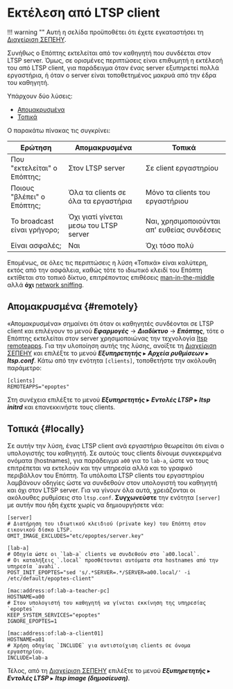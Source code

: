 # Εκτέλεση από LTSP client

!!! warning ""
    Αυτή η σελίδα προϋποθέτει ότι έχετε εγκαταστήσει τη [Διαχείριση
    ΣΕΠΕΗΥ](../ltsp/index.md).

Συνήθως ο Επόπτης εκτελείται από τον καθηγητή που συνδέεται στον LTSP server.
Όμως, σε ορισμένες περιπτώσεις είναι επιθυμητή η εκτέλεσή του από LTSP client,
για παράδειγμα όταν ένας server εξυπηρετεί πολλά εργαστήρια, ή όταν ο server
είναι τοποθετημένος μακρυά από την έδρα του καθηγητή.

Υπάρχουν δύο λύσεις:

- [Απομακρυσμένα](#remotely)
- [Τοπικά](#locally)

Ο παρακάτω πίνακας τις συγκρίνει:

| Ερώτηση                     | Απομακρυσμένα                          | Τοπικά                                      |
|-----------------------------|----------------------------------------|---------------------------------------------|
| Που "εκτελείται" ο Επόπτης; | Στον LTSP server                       | Σε client εργαστηρίου                       |
| Ποιους "βλέπει" ο Επόπτης;  | Όλα τα clients σε όλα τα εργαστήρια    | Μόνο τα clients του εργαστήριου             |
| Το broadcast είναι γρήγορο; | Όχι γιατί γίνεται μεσω του LTSP server | Ναι, χρησιμοποιούνται απ' ευθείας συνδέσεις |
| Είναι ασφαλές;              | Ναι                                    | Όχι τόσο πολύ                               |

Επομένως, σε όλες τις περιπτώσεις η λύση «Τοπικά» είναι καλύτερη, εκτός από την
ασφάλεια, καθώς τότε το ιδιωτικό κλειδί του Επόπτη εκτίθεται στο τοπικό δίκτυο,
επιτρέποντας επιθέσεις
[man-in-the-middle](https://el.wikipedia.org/wiki/Επίθεση_man-in-the-middle)
αλλά **όχι** [network sniffing](https://el.wikipedia.org/wiki/Packet_sniffer).

## Απομακρυσμένα {#remotely}

«Απομακρυσμένα» σημαίνει ότι όταν οι καθηγητές συνδέονται σε LTSP client και
επιλέγουν το μενού ***Εφαρμογές*** → ***Διαδίκτυο*** → ***Επόπτης***, τότε ο
Επόπτης εκτελείται στον server χρησιμοποιώνας την τεχνολογία [ltsp
remoteapps](https://ltsp.org/man/ltsp-remoteapps/). Για την υλοποίηση αυτής της
λύσης, ανοίξτε τη [Διαχείριση ΣΕΠΕΗΥ](../glossary/index.md#sch-scripts) και
επιλέξτε το μενού ***Εξυπηρετητής*** ▸ ***Αρχεία ρυθμίσεων*** ▸
***ltsp.conf***. Κάτω από την ενότητα `[clients]`, τοποθετήστε την ακόλουθη
παράμετρο:

```text title="/etc/ltsp/ltsp.conf"
[clients]
REMOTEAPPS="epoptes"
```

Στη συνέχεια επιλέξτε το μενού ***Εξυπηρετητής*** ▸ ***Εντολές LTSP*** ▸
***ltsp initrd*** και επανεκκινήστε τους clients.

## Τοπικά {#locally}

Σε αυτήν την λύση, ένας LTSP client ανά εργαστήριο θεωρείται ότι είναι ο
υπολογιστής του καθηγητή. Σε αυτούς τους clients δίνουμε συγκεκριμένα ονόματα
(hostnames), για παράδειγμα `a00` για το `lab-a`, ώστε να τους επιτρέπεται να
εκτελούν και την υπηρεσία αλλά και το γραφικό περιβάλλον του Επόπτη. Τα
υπόλοιπα LTSP clients του εργαστηρίου λαμβάνουν οδηγίες ώστε να συνδεθούν στον
υπολογιστή του καθηγητή και όχι στον LTSP server. Για να γίνουν όλα αυτά,
χρειάζονται οι ακόλουθες ρυθμίσεις στο `ltsp.conf`. **Συγχωνεύστε** την ενότητα
`[server]` με αυτήν που ήδη έχετε χωρίς να δημιουργήσετε νέα:

```text title="ltsp.conf"
[server]
# Διατήρηση του ιδιωτικού κλειδιού (private key) του Επόπτη στον εικονικού δίσκο LTSP.
OMIT_IMAGE_EXCLUDES="etc/epoptes/server.key"

[lab-a]
# Οδηγία ώστε οι `lab-a` clients να συνδεθούν στο `a00.local`.
# Οι καταλήξεις `.local` προσθέτονται αυτόματα στα hostnames από την υπηρεσία `avahi`.
POST_INIT_EPOPTES="sed 's/.*SERVER=.*/SERVER=a00.local/' -i /etc/default/epoptes-client"

[mac:address:of:lab-a-teacher-pc]
HOSTNAME=a00
# Στον υπολογιστή του καθηγητή να γίνεται εκκίνηση της υπηρεσίας `epoptes`
KEEP_SYSTEM_SERVICES="epoptes"
IGNORE_EPOPTES=1

[mac:address:of:lab-a-client01]
HOSTNAME=a01
# Χρήση οδηγίας `INCLUDE` για αντιστοίχιση clients σε όνομα εργαστηρίου.
INCLUDE=lab-a
```

Τέλος, από τη [Διαχείριση ΣΕΠΕΗΥ](../glossary/index.md#sch-scripts) επιλέξτε
το μενού ***Εξυπηρετητής*** ▸ ***Εντολές LTSP*** ▸ ***ltsp image
(δημοσίευση)***.
